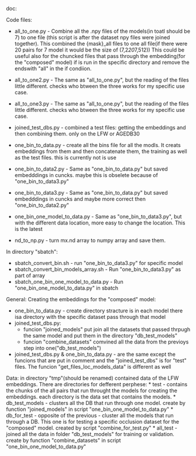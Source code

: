 doc:

Code files:
* all_to_one.py - Combine all the .npy files of the models(in toatl should be 7) to one file (this script is after the dataset npy files were joined together). 
                  This combined the {mask}_all files to one all file(if there were 20 pairs for 7 model it would be the size of (7,2*20*7,512))
                  This could be useful also for the chuncked files that pass through the embedding(for the "composed" model) if is run in the specific directory
                  and remove the endswith "all" in the if condiion.
* all_to_one2.py - The same as "all_to_one.py", but the reading of the files little different. checks who btween the three works for my specific use case.
* all_to_one3.py - The same as "all_to_one.py", but the reading of the files little different. checks who btween the three works for my specific use case.

* joined_test_dbs.py - combined a test files:  getting the embeddings and then combining them. only on the LFW or AGEDB30
* one_bin_to_data.py - create all the bins file for all the modls. It creats embeddings from them and then concatenate them, the training as well as the test files. this is currently not is use
* one_bin_to_data2.py - Same as "one_bin_to_data.py" but saved embedddings in cuncks. maybe this is obselete because of "one_bin_to_data3.py"
* one_bin_to_data3.py - Same as "one_bin_to_data.py" but saved embedddings in cuncks and maybe more correct then "one_bin_to_data2.py"
* one_bin_one_model_to_data.py - Same as "one_bin_to_data3.py", but with the different data location, more easy to change the location. This is the latest

* nd_to_np.py - turn mx.nd array to numpy array and save them.

In directory "sbatch":
* sbatch_convert_bin.sh - run "one_bin_to_data3.py" for specific model
* sbatch_convert_bin_models_array.sh - Run "one_bin_to_data3.py" as part of array
* sbatch_one_bin_one_model_to_data.py - Run "one_bin_one_model_to_data.py" in sbatch

General:
Creating the embeddings for the "composed" model:
* one_bin_to_data.py - create directory stracture is in each model there isa directory with the specific dataset pass through that model
* joined_test_dbs.py:
   *  funcion "joined_models" put join all the datasets that passed thrpugh the same model and put them in the directory "db_test_models"
   *  funcion "combine_datasets" comvined all the data from the previoys step into one("db_test_models")
* joined_test_dbs.py & one_bin_to_data.py - are the same except the funcions that are put in comment and the "joined_test_dbs" is for "test" files. The funcion "get_files_loc_models_data" is different as well

Data:
in directory "tmp"(should be renamed) contained data of the LFW embeddings. There are directories for defferent perphese:
	* test - contains the chunks of the all pairs that run throught the models for creating the embeddings. each directory is the data set that contains the models.
	* db_test_models - clusters all the DB that run through one model. create by function "joined_models" in script "one_bin_one_model_to_data.py"
	* db_for_test - opposite of the previous - cluster all the models that run through a DB. This one is for testing a specific occlusion dataset for the "composed" model. created by script "combine_for_test.py"
	* all_test - joined all the data in folder "db_test_models" for training or validation. create by function "combine_datasets" in script "one_bin_one_model_to_data.py"
